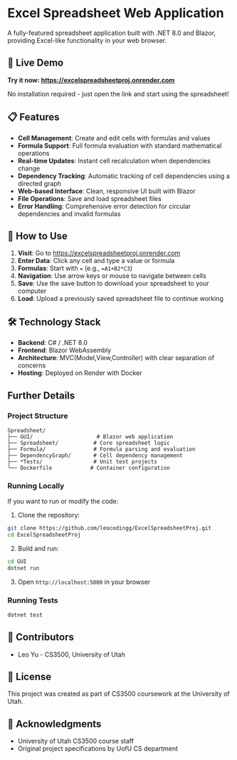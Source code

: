 # Excel Spreadsheet Web Application

A fully-featured spreadsheet application built with .NET 8.0 and Blazor, providing Excel-like functionality in your web browser.

## 🚀 Live Demo

**Try it now: https://excelspreadsheetproj.onrender.com**

No installation required - just open the link and start using the spreadsheet!

## 📋 Features

- **Cell Management**: Create and edit cells with formulas and values
- **Formula Support**: Full formula evaluation with standard mathematical operations
- **Real-time Updates**: Instant cell recalculation when dependencies change
- **Dependency Tracking**: Automatic tracking of cell dependencies using a directed graph
- **Web-based Interface**: Clean, responsive UI built with Blazor
- **File Operations**: Save and load spreadsheet files
- **Error Handling**: Comprehensive error detection for circular dependencies and invalid formulas

## 📖 How to Use

1. **Visit**: Go to https://excelspreadsheetproj.onrender.com
2. **Enter Data**: Click any cell and type a value or formula
3. **Formulas**: Start with `=` (e.g., `=A1+B2*C3`)
4. **Navigation**: Use arrow keys or mouse to navigate between cells
5. **Save**: Use the save button to download your spreadsheet to your computer
6. **Load**: Upload a previously saved spreadsheet file to continue working

## 🛠️ Technology Stack

- **Backend**: C# / .NET 8.0
- **Frontend**: Blazor WebAssembly
- **Architecture**: MVC(Model,View,Controller) with clear separation of concerns
- **Hosting**: Deployed on Render with Docker

## Further Details

### Project Structure

```
Spreadsheet/
├── GUI/                    # Blazor web application
├── Spreadsheet/           # Core spreadsheet logic
├── Formula/               # Formula parsing and evaluation
├── DependencyGraph/       # Cell dependency management
├── *Tests/                # Unit test projects
└── Dockerfile            # Container configuration
```

### Running Locally

If you want to run or modify the code:

1. Clone the repository:
```bash
git clone https://github.com/leocodingg/ExcelSpreadsheetProj.git
cd ExcelSpreadsheetProj
```

2. Build and run:
```bash
cd GUI
dotnet run
```

3. Open `http://localhost:5000` in your browser

### Running Tests

```bash
dotnet test
```

## 🤝 Contributors

- Leo Yu - CS3500, University of Utah

## 📄 License

This project was created as part of CS3500 coursework at the University of Utah.

## 🙏 Acknowledgments

- University of Utah CS3500 course staff
- Original project specifications by UofU CS department
